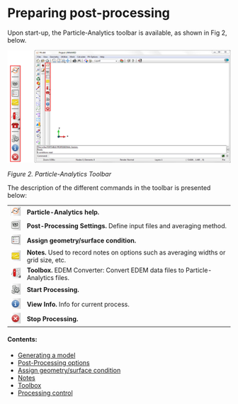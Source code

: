 # Preparing post-processing

Upon start-up, the Particle-Analytics toolbar is available, as shown in Fig 2, below.

![Alt Text](img/post_preprocess_toolbar.png "Example of Particle-Analytics Toolbox within GiD")

*Figure 2. Particle-Analytics Toolbar*


The description of the different commands in the toolbar is presented below:

| | |
|:-------:|:------|
| ![Screenshot](img/pre_help.png)      | **Particle-Analytics help.** |
| ![Screenshot](img/pre_settings.png)  | **Post-Processing Settings.** Define input files and averaging method. |
| ![Screenshot](img/pre_surfaces.png)  | **Assign geometry/surface condition.** |
| ![Screenshot](img/pre_notes.png)     | **Notes.** Used to record notes on options such as averaging widths or grid size, etc. |
| ![Screenshot](img/pre_tools.png)     | **Toolbox.** EDEM Converter: Convert EDEM data files to Particle-Analytics files. |
| ![Screenshot](img/pre_run_exec.png)  | **Start Processing.** |
| ![Screenshot](img/pre_run_info.png)  | **View Info.** Info for current process. |
| ![Screenshot](img/pre_run_stop.png)  | **Stop Processing.** |




#### Contents:

* [Generating a model](post_generating_a_model.md)
* [Post-Processing options](post_processing_options.md)
* [Assign geometry/surface condition](post_assign_geo_and_conditions.md)
* [Notes](post_notes.md)
* [Toolbox](post_toolbox.md)
* [Processing control](post_processing_control.md)
